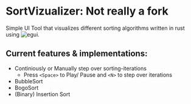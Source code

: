 # SortVizualizer: Not really a fork

Simple UI Tool that visualizes different sorting algorithms written in rust using ![egui](https://github.com/emilk/egui).

## Current features & implementations:

- Continiously or Manually step over sorting-iterations
    - Press `<Space>` to Play/ Pause and `<N>` to step over iterations
- BubbleSort
- BogoSort
- (Binary) Insertion Sort
